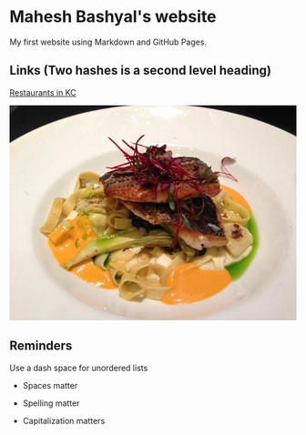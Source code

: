 # Mahesh Bashyal's website 

My first website using Markdown and GitHub Pages.

## Links (Two hashes is a second level heading)

[Restaurants in KC](https://www.eater.com/maps/best-restaurants-kansas-city)

![cafe menu](cafe-trio.jpg)



## Reminders

Use a dash space for unordered lists

- Spaces matter

- Spelling matter

- Capitalization matters
